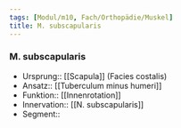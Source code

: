 ```yaml
---
tags: [Modul/m10, Fach/Orthopädie/Muskel]
title: M. subscapularis
---
```

### M. subscapularis
- Ursprung:: [[Scapula]] (Facies costalis)
- Ansatz:: [[Tuberculum minus humeri]]
- Funktion:: [[Innenrotation]]
- Innervation:: [[N. subscapularis]]
- Segment:: 